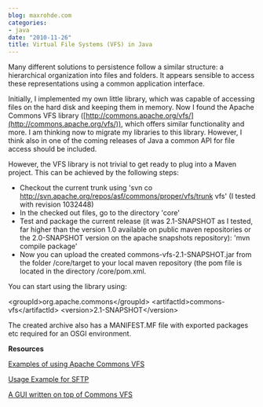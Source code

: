 ```yaml
---
blog: maxrohde.com
categories:
- java
date: "2010-11-26"
title: Virtual File Systems (VFS) in Java
---
```


Many different solutions to persistence follow a similar structure: a hierarchical organization into files and folders. It appears sensible to access these representations using a common application interface.

Initially, I implemented my own little library, which was capable of accessing files on the hard disk and keeping them in memory. Now I found the Apache Commons VFS library ([http://commons.apache.org/vfs/](http://commons.apache.org/vfs/)), which offers similar functionality and more. I am thinking now to migrate my libraries to this library. However, I think also in one of the coming releases of Java a common API for file access should be included.

However, the VFS library is not trivial to get ready to plug into a Maven project. This can be achieved by the following steps:

- Checkout the current trunk using 'svn co http://svn.apache.org/repos/asf/commons/proper/vfs/trunk vfs' (I tested with revision 1032448)
- In the checked out files, go to the directory 'core'
- Test and package the current release (it was 2.1-SNAPSHOT as I tested, far higher than the version 1.0 available on public maven repositories or the 2.0-SNAPSHOT version on the apache snapshots repository): 'mvn compile package'
- Now you can upload the created commons-vfs-2.1-SNAPSHOT.jar from the folder /core/target to your local maven repository (the pom file is located in the directory /core/pom.xml.

You can start using the library using:

<groupId\>org.apache.commons</groupId\> <artifactId\>commons-vfs</artifactId\> <version\>2.1-SNAPSHOT</version\>

The created archive also has a MANIFEST.MF file with exported packages etc required for an OSGI environment.

**Resources**

[Examples of using Apache Commons VFS](http://commons.apache.org/vfs/api.html)

[Usage Example for SFTP](http://consultingblogs.emc.com/danielpipe/archive/2009/07/07/apache-commons-vfs-a-single-java-api-for-multiple-file-systems.aspx)

[A GUI written on top of Commons VFS](http://commons-vfs-ui.sourceforge.net/)
